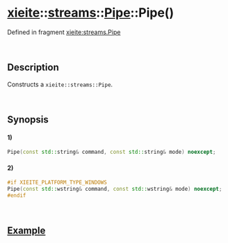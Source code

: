 # [xieite](../../../../../../xieite.md)\:\:[streams](../../../../../../streams.md)\:\:[Pipe](../../../../pipe.md)\:\:Pipe\(\)
Defined in fragment [xieite:streams.Pipe](../../../../../../../src/streams/pipe.cpp)

&nbsp;

## Description
Constructs a `xieite::streams::Pipe`.

&nbsp;

## Synopsis
#### 1)
```cpp
Pipe(const std::string& command, const std::string& mode) noexcept;
```
#### 2)
```cpp
#if XIEITE_PLATFORM_TYPE_WINDOWS
Pipe(const std::wstring& command, const std::wstring& mode) noexcept;
#endif
```

&nbsp;

## [Example](../../../../pipe.md#Example)
